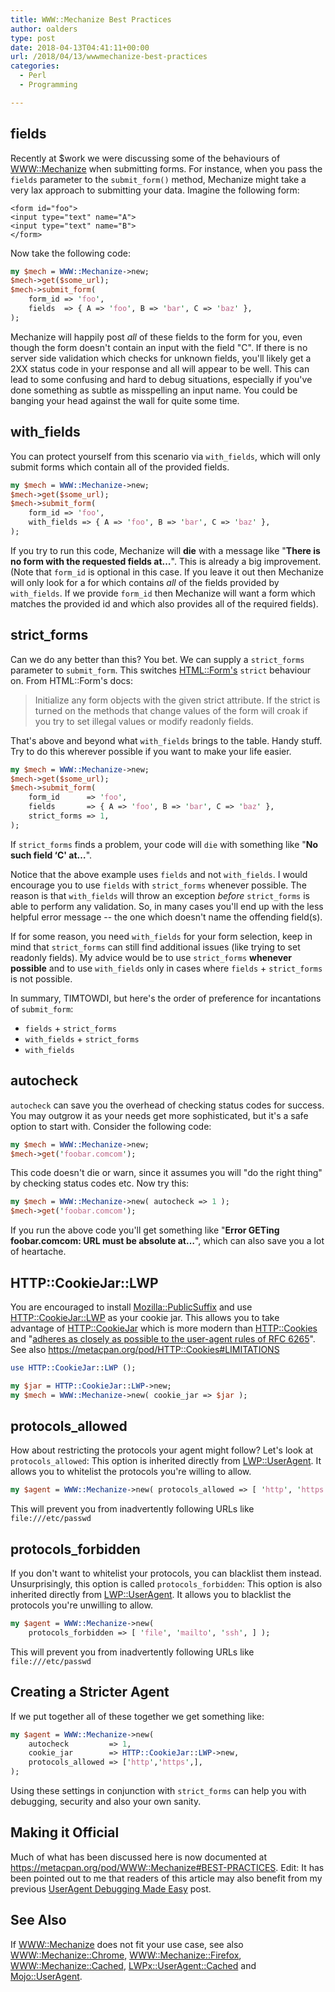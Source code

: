 ```yaml
---
title: WWW::Mechanize Best Practices
author: oalders
type: post
date: 2018-04-13T04:41:11+00:00
url: /2018/04/13/wwwmechanize-best-practices
categories:
  - Perl
  - Programming

---
```

## fields

Recently at $work we were discussing some of the behaviours of [WWW::Mechanize][1] when submitting forms. For instance, when you pass the `fields` parameter to the `submit_form()` method, Mechanize might take a very lax approach to submitting your data. Imagine the following form:

```
<form id="foo">
<input type="text" name="A">
<input type="text" name="B">
</form>
```

Now take the following code:

```perl
my $mech = WWW::Mechanize->new;
$mech->get($some_url);
$mech->submit_form(
    form_id => 'foo',
    fields  => { A => 'foo', B => 'bar', C => 'baz' },
);
```

Mechanize will happily post _all_ of these fields to the form for you, even though the form doesn't contain an input with the field "C". If there is no server side validation which checks for unknown fields, you'll likely get a 2XX status code in your response and all will appear to be well. This can lead to some confusing and hard to debug situations, especially if you've done something as subtle as misspelling an input name. You could be banging your head against the wall for quite some time.

## with_fields

You can protect yourself from this scenario via `with_fields`, which will only submit forms which contain all of the provided fields.

```perl
my $mech = WWW::Mechanize->new;
$mech->get($some_url);
$mech->submit_form(
    form_id => 'foo',
    with_fields => { A => 'foo', B => 'bar', C => 'baz' },
);
```

If you try to run this code, Mechanize will **die** with a message like "**There is no form with the requested fields at&#8230;**". This is already a big improvement. (Note that `form_id` is optional in this case. If you leave it out then Mechanize will only look for a for which contains _all_ of the fields provided by `with_fields`. If we provide `form_id` then Mechanize will want a form which matches the provided id and which also provides all of the required fields).

## strict_forms

Can we do any better than this? You bet. We can supply a `strict_forms` parameter to `submit_form`. This switches [HTML::Form's][2] `strict` behaviour on. From HTML::Form's docs:

> Initialize any form objects with the given strict attribute. If the strict is turned on the methods that change values of the form will croak if you try to set illegal values or modify readonly fields. 

That's above and beyond what `with_fields` brings to the table. Handy stuff. Try to do this wherever possible if you want to make your life easier.

```perl
my $mech = WWW::Mechanize->new;
$mech->get($some_url);
$mech->submit_form(
    form_id      => 'foo',
    fields       => { A => 'foo', B => 'bar', C => 'baz' },
    strict_forms => 1,
);
```

If `strict_forms` finds a problem, your code will `die` with something like "**No such field &#8216;C' at&#8230;**".

Notice that the above example uses `fields` and not `with_fields`. I would encourage you to use `fields` with `strict_forms` whenever possible. The reason is that `with_fields` will throw an exception _before_ `strict_forms` is able to perform any validation. So, in many cases you'll end up with the less helpful error message -- the one which doesn't name the offending field(s).

If for some reason, you need `with_fields` for your form selection, keep in mind that `strict_forms` can still find additional issues (like trying to set readonly fields). My advice would be to use `strict_forms` **whenever possible** and to use `with_fields` only in cases where `fields` + `strict_forms` is not possible.

In summary, TIMTOWDI, but here's the order of preference for incantations of `submit_form`:

  * `fields` + `strict_forms`
  * `with_fields` + `strict_forms`
  * `with_fields`

## autocheck

`autocheck` can save you the overhead of checking status codes for success. You may outgrow it as your needs get more sophisticated, but it's a safe option to start with. Consider the following code:

```perl
my $mech = WWW::Mechanize->new;
$mech->get('foobar.comcom');
```

This code doesn't die or warn, since it assumes you will "do the right thing" by checking status codes etc. Now try this:

```perl
my $mech = WWW::Mechanize->new( autocheck => 1 );
$mech->get('foobar.comcom');
```

If you run the above code you'll get something like "**Error GETing foobar.comcom: URL must be absolute at&#8230;**", which can also save you a lot of heartache.

## HTTP::CookieJar::LWP

You are encouraged to install [Mozilla::PublicSuffix][3] and use [HTTP::CookieJar::LWP][4] as your cookie jar. This allows you to take advantage of [HTTP::CookieJar][5] which is more modern than [HTTP::Cookies][6] and "[adheres as closely as possible to the user-agent rules of RFC 6265][7]". See also <https://metacpan.org/pod/HTTP::Cookies#LIMITATIONS>

```perl
use HTTP::CookieJar::LWP ();

my $jar = HTTP::CookieJar::LWP->new;
my $mech = WWW::Mechanize->new( cookie_jar => $jar );
```

## protocols_allowed

How about restricting the protocols your agent might follow? Let's look at `protocols_allowed`: This option is inherited directly from [LWP::UserAgent][8]. It allows you to whitelist the protocols you're willing to allow.

```perl
my $agent = WWW::Mechanize->new( protocols_allowed => [ 'http', 'https' ] );
```

This will prevent you from inadvertently following URLs like `file:///etc/passwd`

## protocols_forbidden

If you don't want to whitelist your protocols, you can blacklist them instead. Unsurprisingly, this option is called `protocols_forbidden`: This option is also inherited directly from [LWP::UserAgent][8]. It allows you to blacklist the protocols you're unwilling to allow.

```perl
my $agent = WWW::Mechanize->new(
    protocols_forbidden => [ 'file', 'mailto', 'ssh', ] );
```

This will prevent you from inadvertently following URLs like `file:///etc/passwd`

## Creating a Stricter Agent

If we put together all of these together we get something like:

```perl
my $agent = WWW::Mechanize->new(
    autocheck         => 1,
    cookie_jar        => HTTP::CookieJar::LWP->new,
    protocols_allowed => ['http','https',],
);
```

Using these settings in conjunction with `strict_forms` can help you with debugging, security and also your own sanity.

## Making it Official

Much of what has been discussed here is now documented at <https://metacpan.org/pod/WWW::Mechanize#BEST-PRACTICES>. Edit: It has been pointed out to me that readers of this article may also benefit from my previous [UserAgent Debugging Made Easy][9] post.

## See Also

If [WWW::Mechanize][1] does not fit your use case, see also [WWW::Mechanize::Chrome][10], [WWW::Mechanize::Firefox][11], [WWW::Mechanize::Cached][12], [LWPx::UserAgent::Cached][13] and [Mojo::UserAgent][14].

 [1]: https://metacpan.org/pod/WWW::Mechanize
 [2]: https://metacpan.org/pod/HTML::Form
 [3]: https://metacpan.org/pod/Mozilla::PublicSuffix
 [4]: https://metacpan.org/pod/HTTP::CookieJar::LWP
 [5]: https://metacpan.org/pod/HTTP::CookieJar
 [6]: https://metacpan.org/pod/HTTP::Cookies
 [7]: https://metacpan.org/pod/HTTP::CookieJar#RFC-6265-vs-prior-standards
 [8]: https://metacpan.org/pod/LWP::UserAgent
 [9]: http://www.olafalders.com/2016/09/29/useragent-debugging-made-easy/
 [10]: https://metacpan.org/pod/WWW::Mechanize::Chrome
 [11]: https://metacpan.org/pod/WWW::Mechanize::Firefox
 [12]: https://metacpan.org/pod/WWW::Mechanize::Cached
 [13]: https://metacpan.org/pod/LWPx::UserAgent::Cached
 [14]: https://metacpan.org/pod/Mojo::UserAgent
